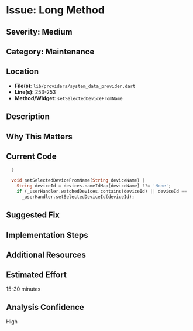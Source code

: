 # Issue: Long Method

## Severity: Medium

## Category: Maintenance

## Location
- **File(s)**: `lib/providers/system_data_provider.dart`
- **Line(s)**: 253-253
- **Method/Widget**: `setSelectedDeviceFromName`

## Description


## Why This Matters


## Current Code
```dart
  }

  void setSelectedDeviceFromName(String deviceName) {
    String deviceId = devices.nameIdMap[deviceName] ??= 'None';
    if (_userHandler.watchedDevices.contains(deviceId) || deviceId == 'None'){
      _userHandler.setSelectedDeviceId(deviceId);
```

## Suggested Fix


## Implementation Steps


## Additional Resources


## Estimated Effort
15-30 minutes

## Analysis Confidence
High
